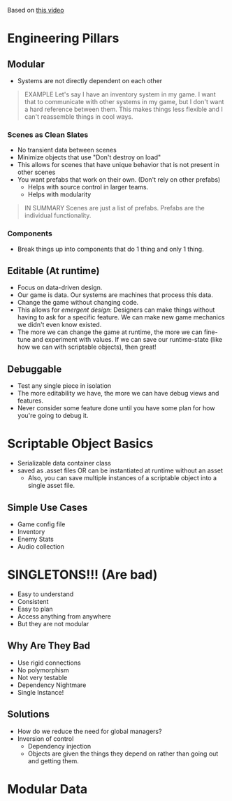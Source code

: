 Based on [this video](https://www.youtube.com/watch?v=raQ3iHhE_Kk&ab_channel=Unity)

# Engineering Pillars
## Modular

- Systems are not directly dependent on each other

> EXAMPLE
> Let's say I have an inventory system in my game. I want that to communicate with other systems in my game, but I don't want a hard reference between them. This makes things less flexible and I can't reassemble things in cool ways.

### Scenes as Clean Slates
- No transient data between scenes
- Minimize objects that use "Don't destroy on load"
- This allows for scenes that have unique behavior that is not present in other scenes
- You want prefabs that work on their own. (Don't rely on other prefabs)
	- Helps with source control in larger teams.
	- Helps with modularity

> IN SUMMARY
> Scenes are just a list of prefabs. Prefabs are the individual functionality.

### Components
- Break things up into components that do 1 thing and only 1 thing.
## Editable (At runtime)
- Focus on data-driven design.
- Our game is data. Our systems are machines that process this data.
- Change the game without changing code.
- This allows for *emergent design*: Designers can make things without having to ask for a specific feature. We can make new game mechanics we didn't even know existed.
- The more we can change the game at runtime, the more we can fine-tune and experiment with values. If we can save our runtime-state (like how we can with scriptable objects), then great!

## Debuggable
- Test any single piece in isolation
- The more editability we have, the more we can have debug views and features.
- Never consider some feature done until you have some plan for how you're going to debug it.

# Scriptable Object Basics
- Serializable data container class
- saved as .asset files OR can be instantiated at runtime without an asset
	- Also, you can save multiple instances of a scriptable object into a single asset file.

## Simple Use Cases
- Game config file
- Inventory
- Enemy Stats
- Audio collection

# SINGLETONS!!! (Are bad)
- Easy to understand
- Consistent
- Easy to plan
- Access anything from anywhere
- But they are not modular

## Why Are They Bad
- Use rigid connections
- No polymorphism
- Not very testable
- Dependency Nightmare
- Single Instance!

## Solutions
- How do we reduce the need for global managers?
- Inversion of control
	- Dependency injection
	- Objects are given the things they depend on rather than going out and getting them.

# Modular Data

